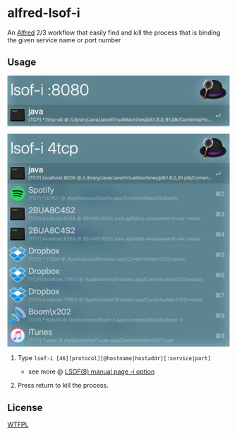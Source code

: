 # alfred-lsof-i

An [Alfred](https://www.alfredapp.com/) 2/3 workflow that easily find and kill the process that is binding the given service name or port number

## Usage

![](screenshot1.png)

![](screenshot2.png)

1. Type `lsof-i [46][protocol][@hostname|hostaddr][:service|port]`
	- see more @ [LSOF(8) manual page -i option](https://developer.apple.com/legacy/library/documentation/Darwin/Reference/ManPages/man8/lsof.8.html)

2. Press return to kill the process.

## License

[WTFPL](http://www.wtfpl.net/about/)
